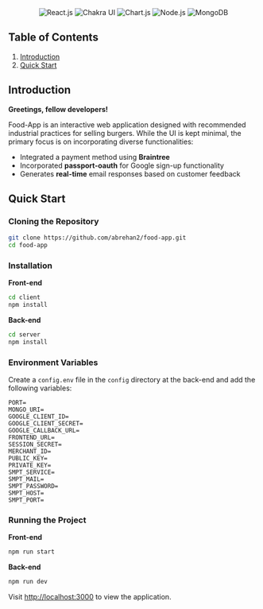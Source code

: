 <div align="center">
<img src="https://img.shields.io/badge/-React.js-black?style=for-the-badge&logoColor=white&logo=react&color=61DAFB" alt="React.js" />
<img src="https://img.shields.io/badge/-Chakra%20UI-black?style=for-the-badge&logoColor=white&logo=chakraui&color=319795" alt="Chakra UI" />
<img src="https://img.shields.io/badge/-Chart.js-black?style=for-the-badge&logoColor=white&logo=chartdotjs&color=FF6384" alt="Chart.js" />
<img src="https://img.shields.io/badge/-Node.js-black?style=for-the-badge&logoColor=white&logo=nodedotjs&color=339933" alt="Node.js" />
<img src="https://img.shields.io/badge/-MongoDB-black?style=for-the-badge&logoColor=white&logo=mongodb&color=47A248" alt="MongoDB" />
</div>

## <a name="table">Table of Contents</a>

1. [Introduction](#introduction)
2. [Quick Start](#quick-start)

## <a name="introduction">Introduction</a>

**Greetings, fellow developers!**

Food-App is an interactive web application designed with recommended industrial practices for selling burgers. While the UI is kept minimal, the primary focus is on incorporating diverse functionalities:

- Integrated a payment method using **Braintree**
- Incorporated **passport-oauth** for Google sign-up functionality
- Generates **real-time** email responses based on customer feedback

## <a name="quick-start">Quick Start</a>

### **Cloning the Repository**

```bash
git clone https://github.com/abrehan2/food-app.git
cd food-app
```

### **Installation**

**Front-end**

```bash
cd client
npm install
```

**Back-end**

```bash
cd server
npm install
```

### **Environment Variables**

Create a `config.env` file in the `config` directory at the back-end and add the following variables:

```env
PORT=
MONGO_URI=
GOOGLE_CLIENT_ID=
GOOGLE_CLIENT_SECRET=
GOOGLE_CALLBACK_URL=
FRONTEND_URL=
SESSION_SECRET=
MERCHANT_ID=
PUBLIC_KEY=
PRIVATE_KEY=
SMPT_SERVICE=
SMPT_MAIL=
SMPT_PASSWORD=
SMPT_HOST=
SMPT_PORT=
```

### **Running the Project**

**Front-end**

```bash
npm run start
```

**Back-end**

```bash
npm run dev
```

Visit [http://localhost:3000](http://localhost:3000) to view the application.

